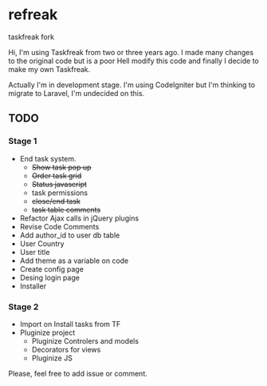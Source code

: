 refreak
=======

taskfreak fork

Hi, I'm using Taskfreak from two or three years ago. I made many changes to the original code but is a poor Hell modify this code and finally I decide to make my own Taskfreak.

Actually I'm in development stage. I'm using CodeIgniter but I'm thinking to migrate to Laravel, I'm undecided on this.

TODO
----

### Stage 1
+ End task system.
    + ~~Show task pop up~~
    + ~~Order task grid~~
    + ~~Status javascript~~
    + task permissions
    + ~~close/end task~~
    + ~~task table comments~~
+ Refactor Ajax calls in jQuery plugins
+ Revise Code Comments
+ Add author_id to user db table
+ User Country
+ User title
+ Add theme as a variable on code
+ Create config page
+ Desing login page
+ Installer

### Stage 2
+ Import on Install tasks from TF
+ Pluginize project
    + Pluginize Controlers and models
    + Decorators for views
    + Pluginize JS


Please, feel free to add issue or comment.